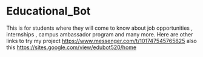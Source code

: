 # Educational_Bot
This is for students where they will come to know about job opportunities , internships , campus ambassador program and many more. Here are other links to try my project https://www.messenger.com/t/101747545765825 also this https://sites.google.com/view/edubot520/home
